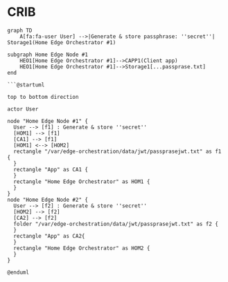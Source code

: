 # CRIB

```mermaid
graph TD
	A[fa:fa-user User] -->|Generate & store passphrase: ''secret''| Storage1(Home Edge Orchestrator #1)
    
subgraph Home Edge Node #1
    HEO1[Home Edge Orchestrator #1]-->CAPP1(Client app)
    HEO1[Home Edge Orchestrator #1]-->Storage1[...passprase.txt]
end	

```@startuml

top to bottom direction

actor User

node "Home Edge Node #1" {
  User --> [f1] : Generate & store ''secret''
  [HOM1] --> [f1] 
  [CA1] --> [f1] 
  [HOM1] <--> [HOM2]
  rectangle "/var/edge-orchestration/data/jwt/passprasejwt.txt" as f1 {
  }
  rectangle "App" as CA1 {
  }
  rectangle "Home Edge Orchestrator" as HOM1 {
  }
}
node "Home Edge Node #2" {
  User --> [f2] : Generate & store ''secret''
  [HOM2] --> [f2] 
  [CA2] --> [f2] 
  folder "/var/edge-orchestration/data/jwt/passprasejwt.txt" as f2 {
  }
  rectangle "App" as CA2{
  }
  rectangle "Home Edge Orchestrator" as HOM2 {
  }
}

@enduml
```
[Shell]: (shell/README.md)
